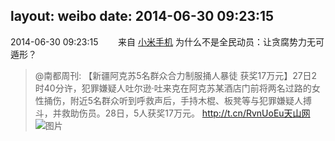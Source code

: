 layout: weibo
date: 2014-06-30 09:23:15
---
<meta name="referrer" content="no-referrer" />

2014-06-30 09:23:15  &nbsp;&nbsp;&nbsp;&nbsp;&nbsp;&nbsp; 来自 <a href="http://app.weibo.com/t/feed/22zMnn" rel="nofollow">小米手机</a>
为什么不是全民动员：让贪腐势力无可遁形？
>  @南都周刊: 【新疆阿克苏5名群众合力制服捅人暴徒 获奖17万元】27日2时40分许，犯罪嫌疑人吐尔逊·吐来克在阿克苏某酒店门前将两名过路的女性捅伤，附近5名群众听到呼救声后，手持木棍、板凳等与犯罪嫌疑人搏斗，并救助伤员。28日，5人获奖17万元。 http://t.cn/RvnUoEu天山网 ​​​
>  ![图片](https://ww4.sinaimg.cn/large/61d7cd94gw1ehvv7295c0j20hf0bf409.jpg)
